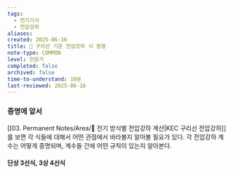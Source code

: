```yaml
---
tags:
  - 전기기사
  - 전압강하
aliases: 
created: 2025-06-16
title: 📝 구리선 기준 전압강하 식 증명
note-type: COMMON
level: 전문가
completed: false
archived: false
time-to-understand: 10분
last-reviewed: 2025-06-16
---
```



### 증명에 앞서

[[03. Permanent Notes/Area/📝 전기 방식별 전압강하 계산|KEC 구리선 전압강하]]를 보면 각 식들에 대해서 어떤 관점에서 바라볼지 알아볼 필요가 있다. 각 전압강하 계수는 어떻게 증명되며, 계수들 간에 어떤 규칙이 있는지 알아본다.

#### 단상 3선식, 3상 4선식
